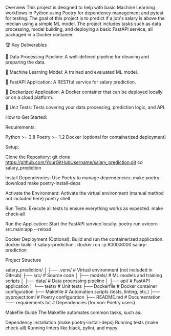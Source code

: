 Overview
This project is designed to help with basic Machine Learning workflows in Python using Poetry for dependency management and pytest for testing. The goal of this project is to predict if a job's salary is above the median using a simple ML model. The project includes tasks such as data processing, model building, and deploying a basic FastAPI service, all packaged in a Docker container.

🏆 Key Deliverables

🧹 Data Processing Pipeline: A well-defined pipeline for cleaning and preparing the data.

🧠 Machine Learning Model: A trained and evaluated ML model.

🔌 FastAPI Application: A RESTful service for salary prediction.

🐳 Dockerized Application: A Docker container that can be deployed locally or on a cloud platform.

🧪 Unit Tests: Tests covering your data processing, prediction logic, and API.

How to Get Started:

Requirements:

Python >= 3.8
Poetry >= 1.2
Docker (optional for containerized deployment)

Setup:

Clone the Repository:
git clone https://github.com/YourGitHubUsername/salary_prediction.git
cd salary_prediction

Install Dependencies: Use Poetry to manage dependencies:
make poetry-download
make poetry-install-deps

Activate the Environment: Activate the virtual environment (manual method not included here)
poetry shell

Run Tests: Execute all tests to ensure everything works as expected.
make check-all

Run the Application: Start the FastAPI service locally.
poetry run uvicorn src.main:app --reload

Docker Deployment (Optional): Build and run the containerized application.
docker build -t salary-prediction .
docker run -p 8000:8000 salary-prediction

Project Structure

salary_prediction/
│
├── .venv/                  # Virtual environment (not included in GitHub)
├── src/                    # Source code
│   ├── models/             # ML models and training scripts
│   ├── data/               # Data processing pipeline
│   ├── api/                # FastAPI application
│   └── tests/              # Unit tests
├── Dockerfile              # Docker container configuration
├── Makefile                # Automation scripts (tests, linting, etc.)
├── pyproject.toml          # Poetry configuration
├── README.md               # Documentation
└── requirements.txt        # Dependencies (for non-Poetry users)

Makefile Guide
The Makefile automates common tasks, such as:

Dependency installation (make poetry-install-deps)
Running tests (make check-all)
Running linters like black, pylint, and mypy.
